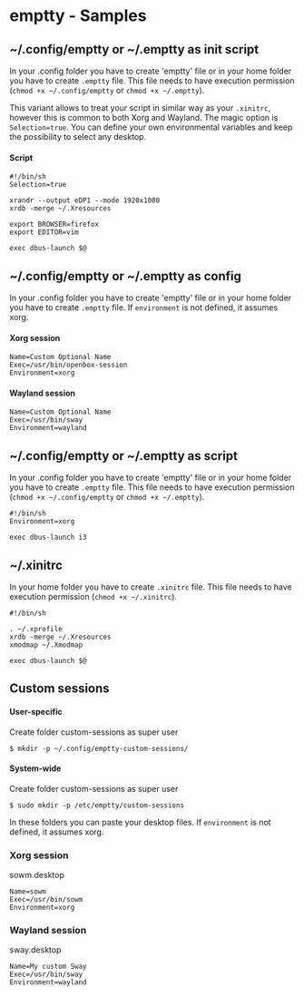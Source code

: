 # emptty - Samples

## \~/.config/emptty or \~/.emptty as init script
In your .config folder you have to create 'emptty' file or in your home folder you have to create `.emptty` file. This file needs to have execution permission (`chmod +x ~/.config/emptty` or `chmod +x ~/.emptty`).

This variant allows to treat your script in similar way as your `.xinitrc`, however this is common to both Xorg and Wayland. The magic option is `Selection=true`. You can define your own environmental variables and keep the possibility to select any desktop.

#### Script
```
#!/bin/sh
Selection=true

xrandr --output eDP1 --mode 1920x1080
xrdb -merge ~/.Xresources

export BROWSER=firefox
export EDITOR=vim

exec dbus-launch $@
```


## \~/.config/emptty or \~/.emptty as config
In your .config folder you have to create 'emptty' file or in your home folder you have to create `.emptty` file. If `environment` is not defined, it assumes xorg.

#### Xorg session
```
Name=Custom Optional Name
Exec=/usr/bin/openbox-session
Environment=xorg
```

#### Wayland session
```
Name=Custom Optional Name
Exec=/usr/bin/sway
Environment=wayland
```

## \~/.config/emptty or \~/.emptty as script
In your .config folder you have to create 'emptty' file or in your home folder you have to create `.emptty` file. This file needs to have execution permission (`chmod +x ~/.config/emptty` or `chmod +x ~/.emptty`).
```
#!/bin/sh
Environment=xorg

exec dbus-launch i3
```

## \~/.xinitrc
In your home folder you have to create `.xinitrc` file. This file needs to have execution permission (`chmod +x ~/.xinitrc`).

```
#!/bin/sh

. ~/.xprofile
xrdb -merge ~/.Xresources
xmodmap ~/.Xmodmap

exec dbus-launch $@
```

## Custom sessions

#### User-specific
Create folder custom-sessions as super user
```
$ mkdir -p ~/.config/emptty-custom-sessions/
```

#### System-wide
Create folder custom-sessions as super user
```
$ sudo mkdir -p /etc/emptty/custom-sessions
```

In these folders you can paste your desktop files. If `environment` is not defined, it assumes xorg.

### Xorg session
sowm.desktop

```
Name=sowm
Exec=/usr/bin/sowm
Environment=xorg
```


### Wayland session
sway.desktop

```
Name=My custom Sway
Exec=/usr/bin/sway
Environment=wayland
```